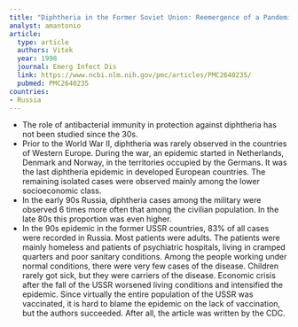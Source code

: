 ```yaml
---
title: "Diphtheria in the Former Soviet Union: Reemergence of a Pandemic Disease"
analyst: amantonio
article:
  type: article
  authors: Vitek
  year: 1998
  journal: Emerg Infect Dis
  link: https://www.ncbi.nlm.nih.gov/pmc/articles/PMC2640235/
  pubmed: PMC2640235
countries:
- Russia
---
```


- The role of antibacterial immunity in protection against diphtheria has not been studied since the 30s.
- Prior to the World War II, diphtheria was rarely observed in the countries of Western Europe. During the war, an epidemic started in Netherlands, Denmark and Norway, in the territories occupied by the Germans. It was the last diphtheria epidemic in developed European countries. The remaining isolated cases were observed mainly among the lower socioeconomic class.
- In the early 90s Russia, diphtheria cases among the military were observed 6 times more often that among the civilian population. In the late 80s this proportion was even higher.
- In the 90s epidemic in the former USSR countries, 83% of all cases were recorded in Russia. Most patients were adults.
The patients were mainly homeless and patients of psychiatric hospitals, living in cramped quarters and poor sanitary conditions. Among the people working under normal conditions, there were very few cases of the disease.
Children rarely got sick, but they were carriers of the disease. Economic crisis after the fall of the USSR worsened living conditions and intensified the epidemic.
Since virtually the entire population of the USSR was vaccinated, it is hard to blame the epidemic on the lack of vaccination, but the authors succeeded. After all, the article was written by the CDC.

